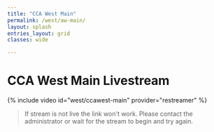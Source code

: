 ```yaml
---
title: "CCA West Main"
permalink: /west/aw-main/
layout: splash
entries_layout: grid
classes: wide

---
```


# CCA West Main Livestream

{% include video id="west/ccawest-main" provider="restreamer" %}

> If stream is not live the link won't work. Please contact the administrator or wait for the stream to begin and try again.